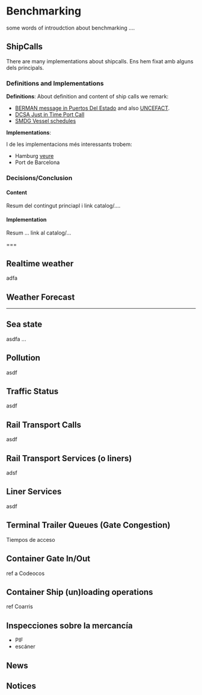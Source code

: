 # Benchmarking
some words of introudction about benchmarking ....

## ShipCalls
There are many implementations about shipcalls. Ens hem fixat amb alguns dels principals.
### Definitions and Implementations
**Definitions**: About definition and content of ship calls we remark:
- [BERMAN message in Puertos Del Estado](http://www.puertos.es/Documents/BERMAN%204.1.2%20v1.0.pdf) and also [UNCEFACT](https://service.unece.org/trade/untdid/latest/trmd/berman_c.htm). 
- [DCSA Just in Time Port Call](https://dcsa.org/initiatives/just-in-time-port-call/)
- [SMDG Vessel schedules](https://newsmdg.de/documents/edifact-migs-message-implementation-guidelines/vessel-schedules/)
  
**Implementations**:

I de les implementacions més interessants trobem:
- Hamburg [veure](http://hafen-hamburg.de)
- Port de Barcelona 
### Decisions/Conclusion
#### Content
Resum del contingut princiapl i link catalog/....
#### Implementation
Resum ... link al catalog/...

===

## Realtime weather
adfa
## Weather Forecast
--- 

## Sea state
asdfa
...

## Pollution
asdf
## Traffic Status 
asdf
## Rail Transport Calls
asdf
## Rail Transport Services (o liners)
adsf
## Liner Services
asdf

## Terminal Trailer Queues (Gate Congestion)
Tiempos de acceso

## Container Gate In/Out
ref a Codeocos

## Container Ship (un)loading operations
ref Coarris
## Inspecciones sobre la mercancía
- PIF
- escáner
## News

## Notices


